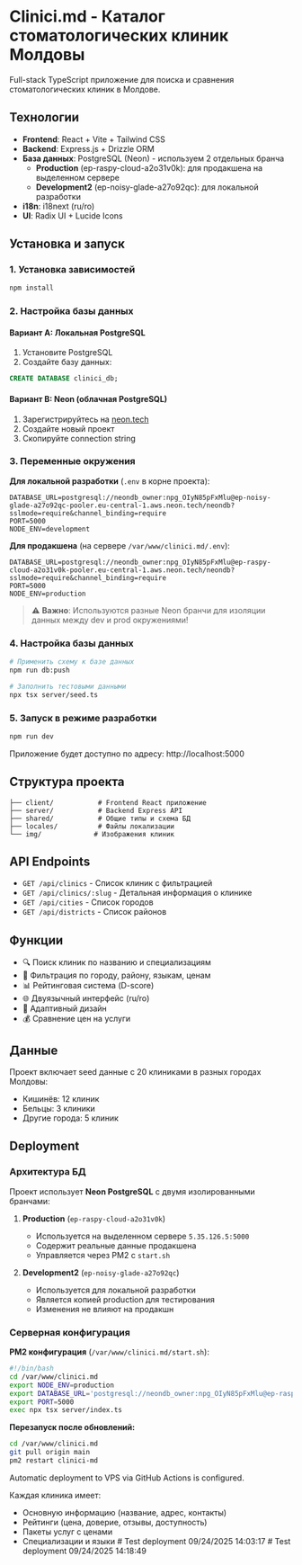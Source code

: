 # Clinici.md - Каталог стоматологических клиник Молдовы

Full-stack TypeScript приложение для поиска и сравнения стоматологических клиник в Молдове.

## Технологии

- **Frontend**: React + Vite + Tailwind CSS
- **Backend**: Express.js + Drizzle ORM
- **База данных**: PostgreSQL (Neon) - используем 2 отдельных бранча
  - **Production** (ep-raspy-cloud-a2o31v0k): для продакшена на выделенном сервере
  - **Development2** (ep-noisy-glade-a27o92qc): для локальной разработки
- **i18n**: i18next (ru/ro)
- **UI**: Radix UI + Lucide Icons

## Установка и запуск

### 1. Установка зависимостей
```bash
npm install
```

### 2. Настройка базы данных

#### Вариант A: Локальная PostgreSQL
1. Установите PostgreSQL
2. Создайте базу данных:
```sql
CREATE DATABASE clinici_db;
```

#### Вариант B: Neon (облачная PostgreSQL)
1. Зарегистрируйтесь на [neon.tech](https://neon.tech)
2. Создайте новый проект
3. Скопируйте connection string

### 3. Переменные окружения

**Для локальной разработки** (`.env` в корне проекта):
```env
DATABASE_URL=postgresql://neondb_owner:npg_OIyN85pFxMlu@ep-noisy-glade-a27o92qc-pooler.eu-central-1.aws.neon.tech/neondb?sslmode=require&channel_binding=require
PORT=5000
NODE_ENV=development
```

**Для продакшена** (на сервере `/var/www/clinici.md/.env`):
```env
DATABASE_URL=postgresql://neondb_owner:npg_OIyN85pFxMlu@ep-raspy-cloud-a2o31v0k-pooler.eu-central-1.aws.neon.tech/neondb?sslmode=require&channel_binding=require
PORT=5000
NODE_ENV=production
```

> ⚠️ **Важно**: Используются разные Neon бранчи для изоляции данных между dev и prod окружениями!

### 4. Настройка базы данных
```bash
# Применить схему к базе данных
npm run db:push

# Заполнить тестовыми данными
npx tsx server/seed.ts
```

### 5. Запуск в режиме разработки
```bash
npm run dev
```

Приложение будет доступно по адресу: http://localhost:5000

## Структура проекта

```
├── client/           # Frontend React приложение
├── server/           # Backend Express API
├── shared/           # Общие типы и схема БД
├── locales/          # Файлы локализации
└── img/             # Изображения клиник
```

## API Endpoints

- `GET /api/clinics` - Список клиник с фильтрацией
- `GET /api/clinics/:slug` - Детальная информация о клинике
- `GET /api/cities` - Список городов
- `GET /api/districts` - Список районов

## Функции

- 🔍 Поиск клиник по названию и специализациям
- 🏥 Фильтрация по городу, району, языкам, ценам
- 📊 Рейтинговая система (D-score)
- 🌐 Двуязычный интерфейс (ru/ro)
- 📱 Адаптивный дизайн
- 💰 Сравнение цен на услуги

## Данные

Проект включает seed данные с 20 клиниками в разных городах Молдовы:
- Кишинёв: 12 клиник
- Бельцы: 3 клиники  
- Другие города: 5 клиник

## Deployment

### Архитектура БД

Проект использует **Neon PostgreSQL** с двумя изолированными бранчами:

1. **Production** (`ep-raspy-cloud-a2o31v0k`)
   - Используется на выделенном сервере `5.35.126.5:5000`
   - Содержит реальные данные продакшена
   - Управляется через PM2 с `start.sh`

2. **Development2** (`ep-noisy-glade-a27o92qc`)
   - Используется для локальной разработки
   - Является копией production для тестирования
   - Изменения не влияют на продакшн

### Серверная конфигурация

**PM2 конфигурация** (`/var/www/clinici.md/start.sh`):
```bash
#!/bin/bash
cd /var/www/clinici.md
export NODE_ENV=production
export DATABASE_URL='postgresql://neondb_owner:npg_OIyN85pFxMlu@ep-raspy-cloud-a2o31v0k-pooler.eu-central-1.aws.neon.tech/neondb?sslmode=require&channel_binding=require'
export PORT=5000
exec npx tsx server/index.ts
```

**Перезапуск после обновлений:**
```bash
cd /var/www/clinici.md
git pull origin main
pm2 restart clinici-md
```

Automatic deployment to VPS via GitHub Actions is configured.

Каждая клиника имеет:
- Основную информацию (название, адрес, контакты)
- Рейтинги (цена, доверие, отзывы, доступность)
- Пакеты услуг с ценами
- Специализации и языки
#   T e s t   d e p l o y m e n t   0 9 / 2 4 / 2 0 2 5   1 4 : 0 3 : 1 7 
 
 #   T e s t   d e p l o y m e n t   0 9 / 2 4 / 2 0 2 5   1 4 : 1 8 : 4 9 
 
 